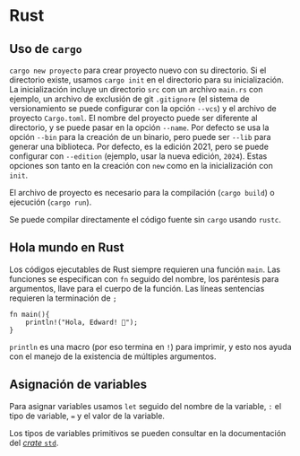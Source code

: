 # Rust

## Uso de `cargo`

`cargo new proyecto` para crear proyecto nuevo con su directorio. Si el
directorio existe, usamos `cargo init` en el directorio para su inicialización.
La inicialización incluye un directorio `src` con un archivo `main.rs` con
ejemplo, un archivo de exclusión de git `.gitignore` (el sistema de
versionamiento se puede configurar con la opción `--vcs`) y el archivo de
proyecto `Cargo.toml`. El nombre del proyecto puede ser diferente al directorio,
y se puede pasar en la opción `--name`. Por defecto se usa la opción `--bin`
para la creación de un binario, pero puede ser `--lib` para generar una
biblioteca. Por defecto, es la edición 2021, pero se puede configurar con
`--edition` (ejemplo, usar la nueva edición, `2024`). Estas opciones son tanto
en la creación con `new` como en la inicialización con `init`.

El archivo de proyecto es necesario para la compilación (`cargo build`) o
ejecución (`cargo run`).

Se puede compilar directamente el código fuente sin `cargo` usando `rustc`.

## Hola mundo en Rust

Los códigos ejecutables de Rust siempre requieren una función `main`. Las
funciones se especifican con `fn` seguido del nombre, los paréntesis para
argumentos, llave para el cuerpo de la función. Las líneas sentencias requieren
la terminación de `;`

```{code} rust
fn main(){
    println!("Hola, Edward! 🧠");
}
```

`println` es una macro (por eso termina en `!`) para imprimir, y esto nos ayuda
con el manejo de la existencia de múltiples argumentos.

## Asignación de variables

Para asignar variables usamos `let` seguido del nombre de la variable, `:` el
tipo de variable, `=` y el valor de la variable.

Los tipos de variables primitivos se pueden consultar en la documentación del
[*crate* `std`](https://doc.rust-lang.org/std/index.html#primitives).
